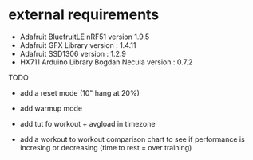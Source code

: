 # external requirements

- Adafruit BluefruitLE nRF51 version 1.9.5
- Adafruit GFX Library version : 1.4.11
- Adafruit SSD1306 version : 1.2.9
- HX711 Arduino Library Bogdan Necula version : 0.7.2


TODO


- add a reset mode (10" hang at 20%)
- add warmup mode
- add tut fo workout + avgload in timezone

- add a workout to workout comparison chart to see if performance is incresing or decreasing (time to rest = over training)
